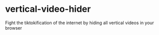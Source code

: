 # vertical-video-hider
Fight the tiktokification of the internet by hiding all vertical videos in your browser

